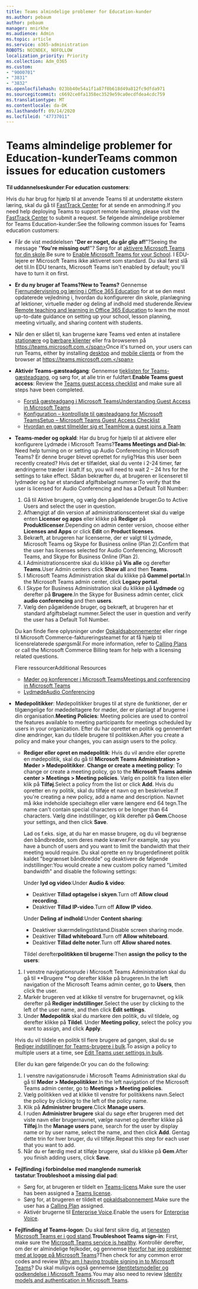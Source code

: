 ```yaml
---
title: Teams almindelige problemer for Education-kunder
ms.author: pebaum
author: pebaum
manager: mnirkhe
ms.audience: Admin
ms.topic: article
ms.service: o365-administration
ROBOTS: NOINDEX, NOFOLLOW
localization_priority: Priority
ms.collection: Adm_O365
ms.custom:
- "9000701"
- "3831"
- "3832"
ms.openlocfilehash: 023bb40e54a1f1a87f0b618d49a812fc9dfda971
ms.sourcegitcommit: c6692ce0fa1358ec3529e59ca0ecdfdea4cdc759
ms.translationtype: MT
ms.contentlocale: da-DK
ms.lasthandoff: 09/14/2020
ms.locfileid: "47737011"
---
```

# <a name="teams-common-issues-for-education-customers"></a><span data-ttu-id="ee838-102">Teams almindelige problemer for Education-kunder</span><span class="sxs-lookup"><span data-stu-id="ee838-102">Teams common issues for education customers</span></span>

<span data-ttu-id="ee838-103">**Til uddannelseskunder**:</span><span class="sxs-lookup"><span data-stu-id="ee838-103">**For education customers**:</span></span>

<span data-ttu-id="ee838-104">Hvis du har brug for hjælp til at anvende Teams til at understøtte ekstern læring, skal du gå til [FastTrack Center](https://www.microsoft.com/fasttrack) for at sende en anmodning.</span><span class="sxs-lookup"><span data-stu-id="ee838-104">If you need help deploying Teams to support remote learning, please visit the [FastTrack Center](https://www.microsoft.com/fasttrack) to submit a request.</span></span> <span data-ttu-id="ee838-105">Se følgende almindelige problemer for Teams Education-kunder:</span><span class="sxs-lookup"><span data-stu-id="ee838-105">See the following common issues for Teams education customers:</span></span>

- <span data-ttu-id="ee838-106">Får de vist meddelelsen "**Der er noget, du går glip af!**"?</span><span class="sxs-lookup"><span data-stu-id="ee838-106">Seeing the message "**You're missing out!**"?</span></span> <span data-ttu-id="ee838-107">Sørg for at [aktivere Microsoft Teams for din skole](https://docs.microsoft.com/microsoft-365/education/intune-edu-trial/enable-microsoft-teams).</span><span class="sxs-lookup"><span data-stu-id="ee838-107">Be sure to [Enable Microsoft Teams for your School](https://docs.microsoft.com/microsoft-365/education/intune-edu-trial/enable-microsoft-teams).</span></span> <span data-ttu-id="ee838-108">I EDU-lejere er Microsoft Teams ikke aktiveret som standard. Du skal først slå det til.</span><span class="sxs-lookup"><span data-stu-id="ee838-108">In EDU tenants, Microsoft Teams isn't enabled by default; you'll have to turn it on first.</span></span>

- <span data-ttu-id="ee838-109">**Er du ny bruger af Teams?**</span><span class="sxs-lookup"><span data-stu-id="ee838-109">**New to Teams?**</span></span> <span data-ttu-id="ee838-110">Gennemse [Fjernundervisning og læring i Office 365 Education](https://support.office.com/article/remote-teaching-and-learning-in-office-365-education-f651ccae-7b65-478b-8366-51bb884025c4) for at se den mest opdaterede vejledning i, hvordan du konfigurerer din skole, planlægning af lektioner, virtuelle møder og deling af indhold med studerende.</span><span class="sxs-lookup"><span data-stu-id="ee838-110">Review [Remote teaching and learning in Office 365 Education](https://support.office.com/article/remote-teaching-and-learning-in-office-365-education-f651ccae-7b65-478b-8366-51bb884025c4) to learn the most up-to-date guidance on setting up your school, lesson planning, meeting virtually, and sharing content with students.</span></span>

- <span data-ttu-id="ee838-111">Når den er slået til, kan brugerne køre Teams ved enten at installere [stationære](https://docs.microsoft.com/MicrosoftTeams/get-clients#desktop-client) og [bærbare klienter](https://docs.microsoft.com/MicrosoftTeams/get-clients#mobile-clients) eller fra browseren på https://teams.microsoft.com.</span><span class="sxs-lookup"><span data-stu-id="ee838-111">Once it's turned on, your users can run Teams, either by installing [desktop](https://docs.microsoft.com/MicrosoftTeams/get-clients#desktop-client) and [mobile clients](https://docs.microsoft.com/MicrosoftTeams/get-clients#mobile-clients) or from the browser at https://teams.microsoft.com.</span></span>

- <span data-ttu-id="ee838-112">**Aktivér Teams-gæsteadgang**: Gennemse [tjeklisten for Teams-gæsteadgang](https://docs.microsoft.com/microsoftteams/guest-access-checklist), og sørg for, at alle trin er fuldført.</span><span class="sxs-lookup"><span data-stu-id="ee838-112">**Enable Teams guest access**: Review the [Teams guest access checklist](https://docs.microsoft.com/microsoftteams/guest-access-checklist) and make sure all steps have been completed.</span></span>
    - [<span data-ttu-id="ee838-113">Forstå gæsteadgang i Microsoft Teams</span><span class="sxs-lookup"><span data-stu-id="ee838-113">Understanding Guest Access in Microsoft Teams</span></span>](https://docs.microsoft.com/microsoftteams/guest-access)
    - [<span data-ttu-id="ee838-114">Konfiguration – kontrolliste til gæsteadgang for Microsoft Teams</span><span class="sxs-lookup"><span data-stu-id="ee838-114">Setup – Microsoft Teams Guest Access Checklist</span></span>](https://docs.microsoft.com/microsoftteams/guest-access-checklist)
    - [<span data-ttu-id="ee838-115">Hvordan en gæst tilmelder sig et Team</span><span class="sxs-lookup"><span data-stu-id="ee838-115">How a guest joins a Team</span></span>](https://docs.microsoft.com/microsoftteams/guest-joins)

- <span data-ttu-id="ee838-116">**Teams-møder og opkald**: Har du brug for hjælp til at aktivere eller konfigurere Lydmøde i Microsoft Teams?</span><span class="sxs-lookup"><span data-stu-id="ee838-116">**Teams Meetings and Dial-In**: Need help turning on or setting up Audio Conferencing in Microsoft Teams?</span></span> <span data-ttu-id="ee838-117">Er denne bruger blevet oprettet for nylig?</span><span class="sxs-lookup"><span data-stu-id="ee838-117">Has this user been recently created?</span></span> <span data-ttu-id="ee838-118">Hvis det er tilfældet, skal du vente i 2-24 timer, før ændringerne træder i kraft.</span><span class="sxs-lookup"><span data-stu-id="ee838-118">If so, you will need to wait 2 – 24 hrs for the settings to take effect.</span></span> <span data-ttu-id="ee838-119">Sådan bekræfter du, at brugeren er licenseret til lydmøder og har et standard afgiftsbelagt nummer:</span><span class="sxs-lookup"><span data-stu-id="ee838-119">To verify that the user is licensed for Audio Conferencing and has a Default Toll Number:</span></span>
    1. <span data-ttu-id="ee838-120">Gå til Aktive brugere, og vælg den pågældende bruger.</span><span class="sxs-lookup"><span data-stu-id="ee838-120">Go to Active Users and select the user in question.</span></span>
    2. <span data-ttu-id="ee838-121">Afhængigt af din version af administrationscenteret skal du vælge enten **Licenser og apps** eller klikke på **Rediger** på **Produktlicenser**.</span><span class="sxs-lookup"><span data-stu-id="ee838-121">Depending on admin center version, choose either **Licenses and Apps** or click **Edit** on **Product licenses**.</span></span>
    3. <span data-ttu-id="ee838-122">Bekræft, at brugeren har licenserne, der er valgt til Lydmøde, Microsoft Teams og Skype for Business online (Plan 2).</span><span class="sxs-lookup"><span data-stu-id="ee838-122">Confirm that the user has licenses selected for Audio Conferencing, Microsoft Teams, and Skype for Business Online (Plan 2).</span></span>
    4. <span data-ttu-id="ee838-123">I Administrationscentre skal du klikke på **Vis alle** og derefter **Teams**.</span><span class="sxs-lookup"><span data-stu-id="ee838-123">User Admin centers click **Show all** and then **Teams**.</span></span>
    5. <span data-ttu-id="ee838-124">I Microsoft Teams Administration skal du klikke på **Gammel portal**.</span><span class="sxs-lookup"><span data-stu-id="ee838-124">In the Microsoft Teams admin center, click **Legacy portal**.</span></span>
    6. <span data-ttu-id="ee838-125">I Skype for Business Administration skal du klikke på **Lydmøde** og derefter på **Brugere**.</span><span class="sxs-lookup"><span data-stu-id="ee838-125">In the Skype for Business admin center, click **audio conferencing** and then **users**.</span></span>
    7. <span data-ttu-id="ee838-126">Vælg den pågældende bruger, og bekræft, at brugeren har et standard afgiftsbelagt nummer.</span><span class="sxs-lookup"><span data-stu-id="ee838-126">Select the user in question and verify the user has a Default Toll Number.</span></span>

    <span data-ttu-id="ee838-127">Du kan finde flere oplysninger under [Opkaldsabonnementer](https://docs.microsoft.com/microsoftteams/calling-plans-for-office-365) eller ringe til Microsoft Commerce-faktureringsteamet for at få hjælp til licensrelaterede spørgsmål.</span><span class="sxs-lookup"><span data-stu-id="ee838-127">For more information, refer to [Calling Plans](https://docs.microsoft.com/microsoftteams/calling-plans-for-office-365) or call the Microsoft Commerce Billing team for help with a licensing related questions.</span></span>

    <span data-ttu-id="ee838-128">Flere ressourcer</span><span class="sxs-lookup"><span data-stu-id="ee838-128">Additional Resources</span></span>

    - [<span data-ttu-id="ee838-129">Møder og konferencer i Microsoft Teams</span><span class="sxs-lookup"><span data-stu-id="ee838-129">Meetings and conferencing in Microsoft Teams</span></span>](https://docs.microsoft.com/microsoftteams/deploy-meetings-microsoft-teams-landing-page)
    - [<span data-ttu-id="ee838-130">Lydmøde</span><span class="sxs-lookup"><span data-stu-id="ee838-130">Audio Conferencing</span></span>](https://docs.microsoft.com/microsoftteams/audio-conferencing-in-office-365)

- <span data-ttu-id="ee838-131">**Mødepolitikker**: Mødepolitikker bruges til at styre de funktioner, der er tilgængelige for mødedeltagere for møder, der er planlagt af brugerne i din organisation.</span><span class="sxs-lookup"><span data-stu-id="ee838-131">**Meeting Policies**: Meeting policies are used to control the features available to meeting participants for meetings scheduled by users in your organization.</span></span> <span data-ttu-id="ee838-132">Efter du har oprettet en politik og gennemført dine ændringer, kan du tildele brugere til politikken.</span><span class="sxs-lookup"><span data-stu-id="ee838-132">After you create a policy and make your changes, you can assign users to the policy.</span></span>

    - <span data-ttu-id="ee838-133">**Rediger eller opret en mødepolitik**: Hvis du vil ændre eller oprette en mødepolitik, skal du gå til **Microsoft Teams Administration > Møder > Mødepolitikker**. </span><span class="sxs-lookup"><span data-stu-id="ee838-133">**Change or create a meeting policy**: To change or create a meeting policy, go to the **Microsoft Teams admin center > Meetings > Meeting policies**.</span></span> <span data-ttu-id="ee838-134">Vælg en politik fra listen eller klik på **Tilføj**.</span><span class="sxs-lookup"><span data-stu-id="ee838-134">Select a policy from the list or click **Add**.</span></span> <span data-ttu-id="ee838-135">Hvis du opretter en ny politik, skal du tilføje et navn og en beskrivelse.</span><span class="sxs-lookup"><span data-stu-id="ee838-135">If you're creating a new policy, add a name and description.</span></span> <span data-ttu-id="ee838-136">Navnet må ikke indeholde specialtegn eller være længere end 64 tegn.</span><span class="sxs-lookup"><span data-stu-id="ee838-136">The name can't contain special characters or be longer than 64 characters.</span></span> <span data-ttu-id="ee838-137">Vælg dine indstillinger, og klik derefter på **Gem**.</span><span class="sxs-lookup"><span data-stu-id="ee838-137">Choose your settings, and then click **Save**.</span></span> 
    
        <span data-ttu-id="ee838-138">Lad os f.eks. sige, at du har en masse brugere, og du vil begrænse den båndbredde, som deres møde kræver.</span><span class="sxs-lookup"><span data-stu-id="ee838-138">For example, say you have a bunch of users and you want to limit the bandwidth that their meeting would require.</span></span> <span data-ttu-id="ee838-139">Du skal oprette en ny brugerdefineret politik kaldet "begrænset båndbredde" og deaktivere de følgende indstillinger:</span><span class="sxs-lookup"><span data-stu-id="ee838-139">You would create a new custom policy named "Limited bandwidth" and disable the following settings:</span></span>

        <span data-ttu-id="ee838-140">Under **lyd og video**:</span><span class="sxs-lookup"><span data-stu-id="ee838-140">Under **Audio & video**:</span></span>
        - <span data-ttu-id="ee838-141">Deaktiver **Tillad optagelse i skyen**.</span><span class="sxs-lookup"><span data-stu-id="ee838-141">Turn off **Allow cloud recording**.</span></span>
        - <span data-ttu-id="ee838-142">Deaktiver **Tillad IP-video**.</span><span class="sxs-lookup"><span data-stu-id="ee838-142">Turn off **Allow IP video**.</span></span>

        <span data-ttu-id="ee838-143">Under **Deling af indhold**:</span><span class="sxs-lookup"><span data-stu-id="ee838-143">Under **Content sharing**:</span></span>

        - <span data-ttu-id="ee838-144">Deaktiver skærmdelingstilstand.</span><span class="sxs-lookup"><span data-stu-id="ee838-144">Disable screen sharing mode.</span></span>
        - <span data-ttu-id="ee838-145">Deaktiver **Tillad whiteboard**.</span><span class="sxs-lookup"><span data-stu-id="ee838-145">Turn off **Allow whiteboard**.</span></span>
        - <span data-ttu-id="ee838-146">Deaktiver **Tillad delte noter**.</span><span class="sxs-lookup"><span data-stu-id="ee838-146">Turn off **Allow shared notes**.</span></span>

        <span data-ttu-id="ee838-147">Tildel derefter**politikken til brugerne**:</span><span class="sxs-lookup"><span data-stu-id="ee838-147">Then **assign the policy to the users**:</span></span>

    1. <span data-ttu-id="ee838-148">I venstre navigationsrude i Microsoft Teams Administration skal du gå til \*\*Brugere \*\*og derefter klikke på brugeren.</span><span class="sxs-lookup"><span data-stu-id="ee838-148">In the left navigation of the Microsoft Teams admin center, go to **Users**, then click the user.</span></span>
    2. <span data-ttu-id="ee838-149">Markér brugeren ved at klikke til venstre for brugernavnet, og klik derefter på **Rediger indstillinger**.</span><span class="sxs-lookup"><span data-stu-id="ee838-149">Select the user by clicking to the left of the user name, and then click **Edit settings**.</span></span>
    3. <span data-ttu-id="ee838-150">Under **Mødepolitik** skal du markere den politik, du vil tildele, og derefter klikke på **Tildel**. </span><span class="sxs-lookup"><span data-stu-id="ee838-150">Under **Meeting policy**, select the policy you want to assign, and click **Apply**.</span></span>

    <span data-ttu-id="ee838-151">Hvis du vil tildele en politik til flere brugere ad gangen, skal du se [Rediger indstillinger for Teams-brugere i bulk](https://docs.microsoft.com/microsoftteams/edit-user-settings-in-bulk).</span><span class="sxs-lookup"><span data-stu-id="ee838-151">To assign a policy to multiple users at a time, see [Edit Teams user settings in bulk](https://docs.microsoft.com/microsoftteams/edit-user-settings-in-bulk).</span></span>

    <span data-ttu-id="ee838-152">Eller du kan gøre følgende:</span><span class="sxs-lookup"><span data-stu-id="ee838-152">Or you can do the following:</span></span>
    1. <span data-ttu-id="ee838-153">I venstre navigationsrude i Microsoft Teams Administration skal du gå til **Møder > Mødepolitikker**.</span><span class="sxs-lookup"><span data-stu-id="ee838-153">In the left navigation of the Microsoft Teams admin center, go to **Meetings > Meeting policies**.</span></span>
    2. <span data-ttu-id="ee838-154">Vælg politikken ved at klikke til venstre for politikkens navn.</span><span class="sxs-lookup"><span data-stu-id="ee838-154">Select the policy by clicking to the left of the policy name.</span></span>
    3. <span data-ttu-id="ee838-155">Klik på **Administrer brugere**.</span><span class="sxs-lookup"><span data-stu-id="ee838-155">Click **Manage users**.</span></span>
    4. <span data-ttu-id="ee838-156">I ruden **Administrer brugere** skal du søge efter brugeren med det viste navn eller brugernavnet, vælge navnet og derefter klikke på **Tilføj**.</span><span class="sxs-lookup"><span data-stu-id="ee838-156">In the **Manage users** pane, search for the user by display name or by user name, select the name, and then click **Add**.</span></span> <span data-ttu-id="ee838-157">Gentag dette trin for hver bruger, du vil tilføje.</span><span class="sxs-lookup"><span data-stu-id="ee838-157">Repeat this step for each user that you want to add.</span></span>
    5. <span data-ttu-id="ee838-158">Når du er færdig med at tilføje brugere, skal du klikke på **Gem**.</span><span class="sxs-lookup"><span data-stu-id="ee838-158">After you finish adding users, click **Save**.</span></span>

- <span data-ttu-id="ee838-159">**Fejlfinding i forbindelse med manglende numerisk tastatur**:</span><span class="sxs-lookup"><span data-stu-id="ee838-159">**Troubleshoot a missing dial pad**:</span></span>
    - <span data-ttu-id="ee838-160">Sørg for, at brugeren er tildelt en [Teams-licens](https://docs.microsoft.com/MicrosoftTeams/assign-teams-licenses).</span><span class="sxs-lookup"><span data-stu-id="ee838-160">Make sure the user has been assigned a [Teams license](https://docs.microsoft.com/MicrosoftTeams/assign-teams-licenses).</span></span>
    - <span data-ttu-id="ee838-161">Sørg for, at brugeren er tildelt et [opkaldsabonnement](https://docs.microsoft.com/MicrosoftTeams/calling-plan-landing-page).</span><span class="sxs-lookup"><span data-stu-id="ee838-161">Make sure the user has a [Calling Plan](https://docs.microsoft.com/MicrosoftTeams/calling-plan-landing-page) assigned.</span></span>
    - <span data-ttu-id="ee838-162">Aktivér brugerne til [Enterprise Voice](https://docs.microsoft.com/skypeforbusiness/skype-for-business-hybrid-solutions/plan-your-phone-system-cloud-pbx-solution/enable-users-for-enterprise-voice-online-and-phone-system-voicemail#to-enable-your-users-for-phone-system-in-office-365-voice-and-voicemail).</span><span class="sxs-lookup"><span data-stu-id="ee838-162">Enable the users for [Enterprise Voice](https://docs.microsoft.com/skypeforbusiness/skype-for-business-hybrid-solutions/plan-your-phone-system-cloud-pbx-solution/enable-users-for-enterprise-voice-online-and-phone-system-voicemail#to-enable-your-users-for-phone-system-in-office-365-voice-and-voicemail).</span></span>

- <span data-ttu-id="ee838-163">**Fejlfinding af Teams-logon**: Du skal først sikre dig, at [tjenesten Microsoft Teams er i god stand](https://admin.microsoft.com/Adminportal/Home?source=applauncher#/servicehealth).</span><span class="sxs-lookup"><span data-stu-id="ee838-163">**Troubleshoot Teams sign-in**: First, make sure the [Microsoft Teams service is healthy](https://admin.microsoft.com/Adminportal/Home?source=applauncher#/servicehealth).</span></span> <span data-ttu-id="ee838-164">Kontrollér derefter, om der er almindelige fejlkoder, og gennemse [Hvorfor har jeg problemer med at logge på Microsoft Teams](https://support.office.com/article/a02f683b-61a3-4008-9447-ee60c5593b0f)?</span><span class="sxs-lookup"><span data-stu-id="ee838-164">Then check for any common error codes and review [Why am I having trouble signing in to Microsoft Teams](https://support.office.com/article/a02f683b-61a3-4008-9447-ee60c5593b0f)?</span></span> <span data-ttu-id="ee838-165">Du skal muligvis også gennemse [Identitetsmodeller og godkendelse i Microsoft Teams](https://docs.microsoft.com/MicrosoftTeams/identify-models-authentication).</span><span class="sxs-lookup"><span data-stu-id="ee838-165">You may also need to review [Identity models and authentication in Microsoft Teams](https://docs.microsoft.com/MicrosoftTeams/identify-models-authentication).</span></span>
